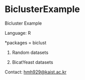 # BiclusterExample
Bicluster Example 

Language: R

*packages = biclust

1. Random datasets

2. BicatYeast datasets

Contact: hmh929@kaist.ac.kr
